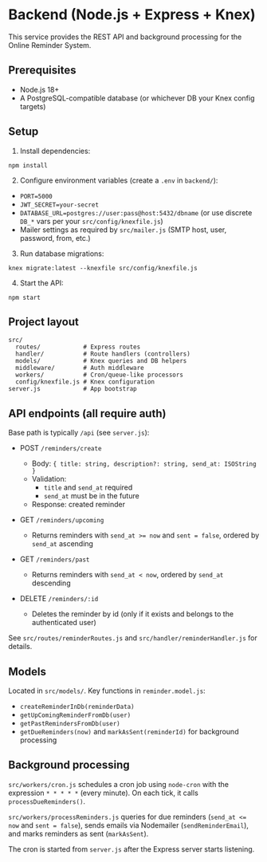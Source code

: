 # Backend (Node.js + Express + Knex)

This service provides the REST API and background processing for the Online Reminder System.

## Prerequisites

- Node.js 18+
- A PostgreSQL-compatible database (or whichever DB your Knex config targets)

## Setup

1. Install dependencies:

```
npm install
```

2. Configure environment variables (create a `.env` in `backend/`):

- `PORT=5000`
- `JWT_SECRET=your-secret`
- `DATABASE_URL=postgres://user:pass@host:5432/dbname` (or use discrete `DB_*` vars per your `src/config/knexfile.js`)
- Mailer settings as required by `src/mailer.js` (SMTP host, user, password, from, etc.)

3. Run database migrations:

```
knex migrate:latest --knexfile src/config/knexfile.js
```

4. Start the API:

```
npm start
```

## Project layout

```
src/
  routes/            # Express routes
  handler/           # Route handlers (controllers)
  models/            # Knex queries and DB helpers
  middleware/        # Auth middleware
  workers/           # Cron/queue-like processors
  config/knexfile.js # Knex configuration
server.js            # App bootstrap
```

## API endpoints (all require auth)

Base path is typically `/api` (see `server.js`):

- POST `/reminders/create`

  - Body: `{ title: string, description?: string, send_at: ISOString }`
  - Validation:
    - `title` and `send_at` required
    - `send_at` must be in the future
  - Response: created reminder

- GET `/reminders/upcoming`

  - Returns reminders with `send_at >= now` and `sent = false`, ordered by `send_at` ascending

- GET `/reminders/past`

  - Returns reminders with `send_at < now`, ordered by `send_at` descending

- DELETE `/reminders/:id`
  - Deletes the reminder by id (only if it exists and belongs to the authenticated user)

See `src/routes/reminderRoutes.js` and `src/handler/reminderHandler.js` for details.

## Models

Located in `src/models/`. Key functions in `reminder.model.js`:

- `createReminderInDb(reminderData)`
- `getUpComingReminderFromDb(user)`
- `getPastRemindersFromDb(user)`
- `getDueReminders(now)` and `markAsSent(reminderId)` for background processing

## Background processing

`src/workers/cron.js` schedules a cron job using `node-cron` with the expression `* * * * *` (every minute). On each tick, it calls `processDueReminders()`.

`src/workers/processReminders.js` queries for due reminders (`send_at <= now` and `sent = false`), sends emails via Nodemailer (`sendReminderEmail`), and marks reminders as sent (`markAsSent`).

The cron is started from `server.js` after the Express server starts listening.
